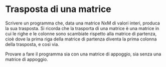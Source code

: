 # Trasposta di una matrice

Scrivere un programma che, data una matrice NxM di valori interi, produca la sua trasposta. Si ricorda che la trasporta di una matrice è una matrice in cui le righe e le colonne sono scambiate rispetto alla matrice di partenza, cioè dove la prima riga della matrice di partenza diventa la prima colonna della trasposta, e così via.

Provare a fare il programma sia con una matrice di appoggio, sia senza una matrice di appoggio.
